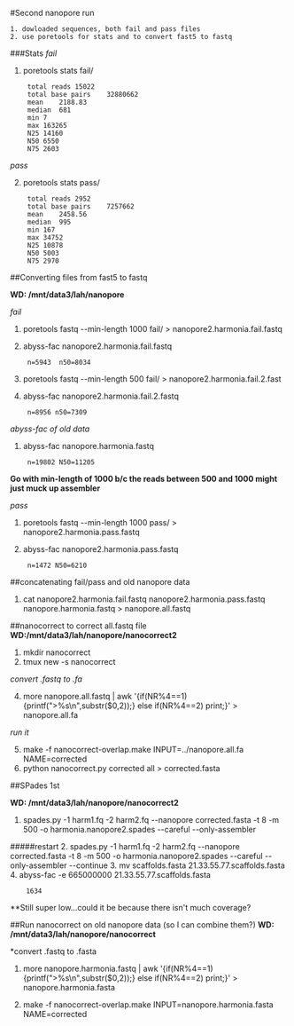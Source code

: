 #Second nanopore run

	1. dowloaded sequences, both fail and pass files
	2. use poretools for stats and to convert fast5 to fastq 


###Stats
*fail*

1. poretools stats fail/ 

		total reads	15022
		total base pairs	32880662
		mean	2188.83
		median	681
		min	7
		max	163265
		N25	14160
		N50	6550
		N75	2603

*pass*

2. poretools stats pass/

		total reads	2952
		total base pairs	7257662
		mean	2458.56
		median	995
		min	167
		max	34752
		N25	10878
		N50	5003
		N75	2970

##Converting files from fast5 to fastq 

**WD: /mnt/data3/lah/nanopore**

*fail*

1. poretools fastq  --min-length 1000 fail/ > nanopore2.harmonia.fail.fastq
2. abyss-fac nanopore2.harmonia.fail.fastq
		
		n=5943	n50=8034
		
3. poretools fastq --min-length 500 fail/ > nanopore2.harmonia.fail.2.fast
4. abyss-fac nanopore2.harmonia.fail.2.fastq 

		n=8956 n50=7309
		
*abyss-fac of old data*

1. abyss-fac nanopore.harmonia.fastq	

		n=19802 N50=11205
		
		
**Go with min-length of 1000 b/c the reads between 500 and 1000 might just muck up assembler** 

*pass*

1. poretools fastq --min-length 1000 pass/ > nanopore2.harmonia.pass.fastq
2. abyss-fac nanopore2.harmonia.pass.fastq 

		n=1472 N50=6210
	
##concatenating fail/pass and old nanopore data 
1. cat nanopore2.harmonia.fail.fastq nanopore2.harmonia.pass.fastq nanopore.harmonia.fastq > nanopore.all.fastq


##nanocorrect to correct all.fastq file
**WD:/mnt/data3/lah/nanopore/nanocorrect2**

1. mkdir nanocorrect
2. tmux new -s nanocorrect

*convert .fastq to .fa*

4. more nanopore.all.fastq | awk '{if(NR%4==1) {printf(">%s\n",substr($0,2));} else if(NR%4==2) print;}' > nanopore.all.fa		

*run it*

5. make -f nanocorrect-overlap.make INPUT=../nanopore.all.fa NAME=corrected
6. python nanocorrect.py corrected all > corrected.fasta

##SPades 1st

**WD: /mnt/data3/lah/nanopore/nanocorrect2**

1. spades.py -1 harm1.fq -2 harm2.fq --nanopore corrected.fasta -t 8 -m 500 -o harmonia.nanopore2.spades --careful --only-assembler

#####restart
2. spades.py -1 harm1.fq -2 harm2.fq --nanopore corrected.fasta -t 8 -m 500 -o harmonia.nanopore2.spades --careful --only-assembler --continue
3. mv scaffolds.fasta 21.33.55.77.scaffolds.fasta
4. abyss-fac -e 665000000 21.33.55.77.scaffolds.fasta

		1634
**Still super low...could it be because there isn't much coverage? 



##Run nanocorrect on old nanopore data (so I can combine them?)
**WD: /mnt/data3/lah/nanopore/nanocorrect**

*convert .fastq to .fasta

1. more nanopore.harmonia.fastq | awk '{if(NR%4==1) {printf(">%s\n",substr($0,2));} else if(NR%4==2) print;}' > nanopore.harmonia.fasta 

1. make -f nanocorrect-overlap.make INPUT=nanopore.harmonia.fasta NAME=corrected 

		



	
					

